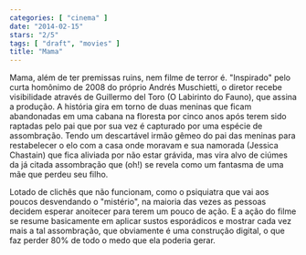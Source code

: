 ```yaml
---
categories: [ "cinema" ]
date: "2014-02-15"
stars: "2/5"
tags: [ "draft", "movies" ]
title: "Mama"
---
```

Mama, além de ter premissas ruins, nem filme de terror é. "Inspirado"
pelo curta homônimo de 2008 do próprio Andrés Muschietti, o diretor
recebe visibilidade através de Guillermo del Toro (O Labirinto do Fauno),
que assina a produção. A história gira em torno de duas meninas que
ficam abandonadas em uma cabana na floresta por cinco anos após terem
sido raptadas pelo pai que por sua vez é capturado por uma espécie de
assombração. Tendo um descartável irmão gêmeo do pai das meninas
para restabelecer o elo com a casa onde moravam e sua namorada (Jessica
Chastain) que fica aliviada por não estar grávida, mas vira alvo de
ciúmes da já citada assombração que (oh!) se revela como um fantasma
de uma mãe que perdeu seu filho.

Lotado de clichês que não funcionam, como o psiquiatra que vai aos
poucos desvendando o "mistério", na maioria das vezes as pessoas decidem
esperar anoitecer para terem um pouco de ação. E a ação do filme se
resume basicamente em aplicar sustos esporádicos e mostrar cada vez
mais a tal assombração, que obviamente é uma construção digital,
o que faz perder 80% de todo o medo que ela poderia gerar.
